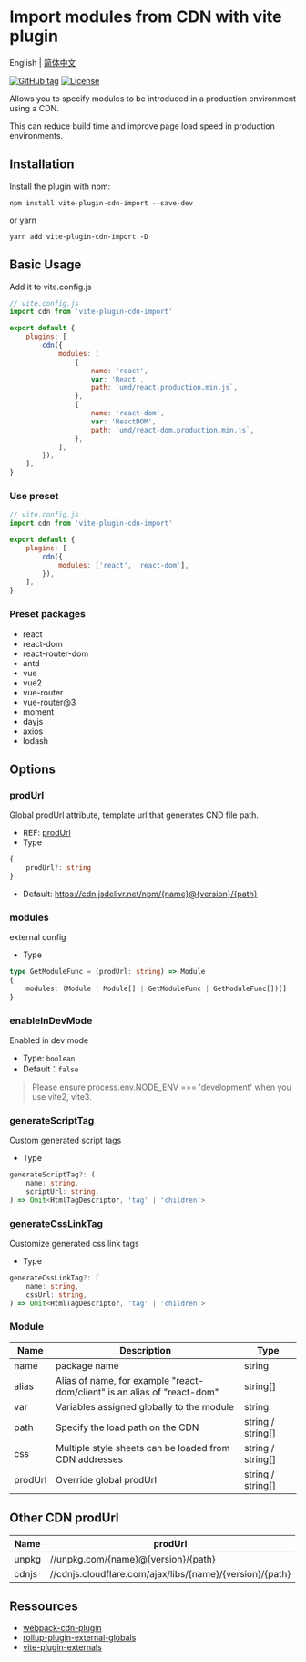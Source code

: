 # Import modules from CDN with vite plugin

English | [简体中文](README.zh-CN.md)

[![GitHub tag](https://img.shields.io/github/tag/MMF-FE/vite-plugin-cdn-import.svg)](https://github.com/MMF-FE/vite-plugin-cdn-import/releases)
[![License](https://img.shields.io/github/license/SafdarJamal/vite-template-react)](https://github.com/MMF-FE/vite-plugin-cdn-import/blob/master/LICENSE)

Allows you to specify modules to be introduced in a production environment using a CDN.

This can reduce build time and improve page load speed in production environments.

## Installation

Install the plugin with npm:

```
npm install vite-plugin-cdn-import --save-dev
```

or yarn

```
yarn add vite-plugin-cdn-import -D
```

## Basic Usage

Add it to vite.config.js

```js
// vite.config.js
import cdn from 'vite-plugin-cdn-import'

export default {
    plugins: [
        cdn({
            modules: [
                {
                    name: 'react',
                    var: 'React',
                    path: `umd/react.production.min.js`,
                },
                {
                    name: 'react-dom',
                    var: 'ReactDOM',
                    path: `umd/react-dom.production.min.js`,
                },
            ],
        }),
    ],
}
```

### Use preset

```js
// vite.config.js
import cdn from 'vite-plugin-cdn-import'

export default {
    plugins: [
        cdn({
            modules: ['react', 'react-dom'],
        }),
    ],
}
```

### Preset packages

- react
- react-dom
- react-router-dom
- antd
- vue
- vue2
- vue-router
- vue-router@3
- moment
- dayjs
- axios
- lodash

## Options


### prodUrl
Global prodUrl attribute, template url that generates CND file path.
- REF: [prodUrl](https://github.com/shirotech/webpack-cdn-plugin?tab=readme-ov-file#produrlstring--unpkgcomnameversionpath)
- Type
```ts
{
    prodUrl?: string
}
```
- Default: <https://cdn.jsdelivr.net/npm/{name}@{version}/{path}>

### modules
external config
- Type
```ts
type GetModuleFunc = (prodUrl: string) => Module
{
    modules: (Module | Module[] | GetModuleFunc | GetModuleFunc[])[]
}
```

### enableInDevMode
Enabled in dev mode
- Type: `boolean`
- Default：`false`

> Please ensure process.env.NODE_ENV === 'development' when you use vite2, vite3.

### generateScriptTag
Custom generated script tags
- Type
```ts
generateScriptTag?: (
    name: string,
    scriptUrl: string,
) => Omit<HtmlTagDescriptor, 'tag' | 'children'>
```

### generateCssLinkTag
Customize generated css link tags

- Type
```ts
generateCssLinkTag?: (
    name: string,
    cssUrl: string,
) => Omit<HtmlTagDescriptor, 'tag' | 'children'>
```

### Module

| Name | Description                                   | Type              |
| ---- | --------------------------------------------- | ----------------- |
| name | package name                        | string            |
| alias | Alias ​​of name, for example "react-dom/client" is an alias of "react-dom"   | string[]      |
| var  | Variables assigned globally to the module| string            |
| path | Specify the load path on the CDN                         | string / string[] |
| css  | Multiple style sheets can be loaded from CDN addresses         | string / string[] |
| prodUrl  | Override global prodUrl   | string / string[] |


## Other CDN prodUrl

| Name  | prodUrl                                                  |
| ----- | -------------------------------------------------------- |
| unpkg | //unpkg.com/{name}@{version}/{path}                      |
| cdnjs | //cdnjs.cloudflare.com/ajax/libs/{name}/{version}/{path} |

## Ressources

- [webpack-cdn-plugin](https://github.com/shirotech/webpack-cdn-plugin)
- [rollup-plugin-external-globals](https://github.com/eight04/rollup-plugin-external-globals)
- [vite-plugin-externals](https://github.com/crcong/vite-plugin-externals)
